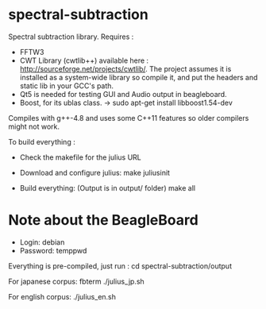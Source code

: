 spectral-subtraction
====================

Spectral subtraction library.
Requires : 
 - FFTW3 
 - CWT Library (cwtlib++) available here : http://sourceforge.net/projects/cwtlib/.
The project assumes it is installed as a system-wide library so compile it, and put the headers and static lib in your GCC's path.
 - Qt5 is needed for testing GUI and Audio output in beagleboard.
 - Boost, for its ublas class. -> sudo apt-get install libboost1.54-dev

Compiles with g++-4.8 and uses some C++11 features so older compilers might
not work.


To build everything :
- Check the makefile for the julius URL
- Download and configure julius:
 make juliusinit 
      
- Build everything: (Output is in output/ folder)
 make all


Note about the BeagleBoard
==========================

- Login: debian
- Password: temppwd

Everything is pre-compiled, just run : 
 cd spectral-subtraction/output
 
For japanese corpus:
 fbterm
 ./julius_jp.sh 
 
For english corpus:
 ./julius_en.sh
 
